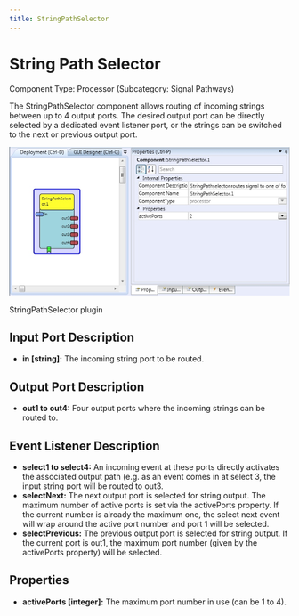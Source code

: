 ```yaml
---
title: StringPathSelector
---
```


# String Path Selector

Component Type: Processor (Subcategory: Signal Pathways)

The StringPathSelector component allows routing of incoming strings between up to 4 output ports. The desired output port can be directly selected by a dedicated event listener port, or the strings can be switched to the next or previous output port.  

![Screenshot: StringPathSelector plugin](img/stringpathselector.jpg "Screenshot: StringPathSelector plugin")

StringPathSelector plugin

## Input Port Description

*   **in \[string\]:** The incoming string port to be routed.

## Output Port Description

*   **out1 to out4:** Four output ports where the incoming strings can be routed to.

## Event Listener Description

*   **select1 to select4:** An incoming event at these ports directly activates the associated output path (e.g. as an event comes in at select 3, the input string port will be routed to out3.
*   **selectNext:** The next output port is selected for string output. The maximum number of active ports is set via the activePorts property. If the current number is already the maximum one, the select next event will wrap around the active port number and port 1 will be selected.
*   **selectPrevious:** The previous output port is selected for string output. If the current port is out1, the maximum port number (given by the activePorts property) will be selected.

## Properties

*   **activePorts \[integer\]:** The maximum port number in use (can be 1 to 4).